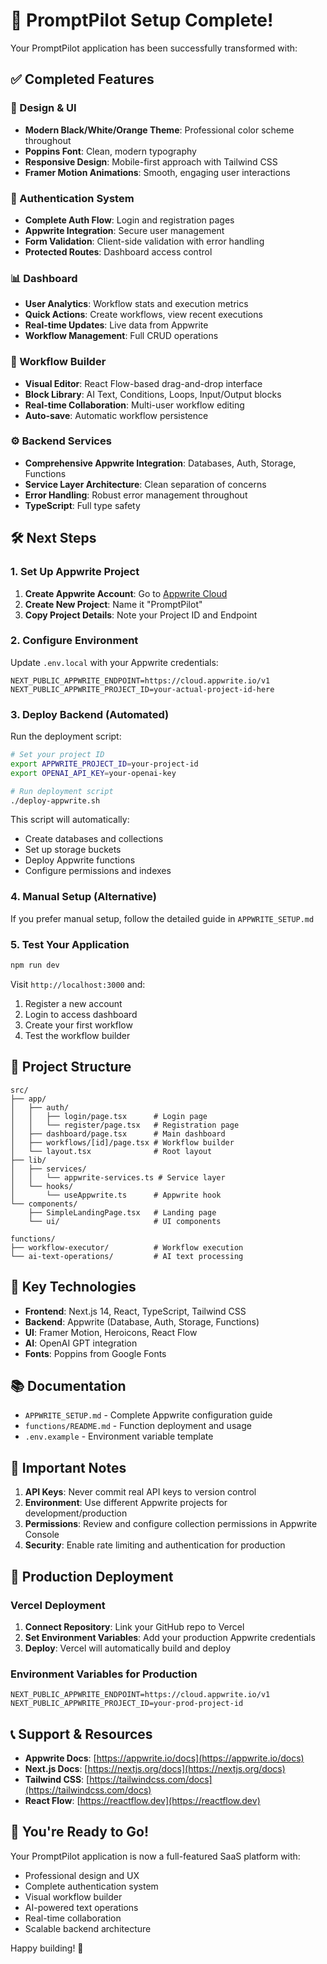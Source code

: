 # 🚀 PromptPilot Setup Complete!

Your PromptPilot application has been successfully transformed with:

## ✅ Completed Features

### 🎨 Design & UI
- **Modern Black/White/Orange Theme**: Professional color scheme throughout
- **Poppins Font**: Clean, modern typography 
- **Responsive Design**: Mobile-first approach with Tailwind CSS
- **Framer Motion Animations**: Smooth, engaging user interactions

### 🔐 Authentication System
- **Complete Auth Flow**: Login and registration pages
- **Appwrite Integration**: Secure user management
- **Form Validation**: Client-side validation with error handling
- **Protected Routes**: Dashboard access control

### 📊 Dashboard
- **User Analytics**: Workflow stats and execution metrics
- **Quick Actions**: Create workflows, view recent executions
- **Real-time Updates**: Live data from Appwrite
- **Workflow Management**: Full CRUD operations

### 🔄 Workflow Builder
- **Visual Editor**: React Flow-based drag-and-drop interface
- **Block Library**: AI Text, Conditions, Loops, Input/Output blocks
- **Real-time Collaboration**: Multi-user workflow editing
- **Auto-save**: Automatic workflow persistence

### ⚙️ Backend Services
- **Comprehensive Appwrite Integration**: Databases, Auth, Storage, Functions
- **Service Layer Architecture**: Clean separation of concerns
- **Error Handling**: Robust error management throughout
- **TypeScript**: Full type safety

## 🛠️ Next Steps

### 1. Set Up Appwrite Project

1. **Create Appwrite Account**: Go to [Appwrite Cloud](https://cloud.appwrite.io)
2. **Create New Project**: Name it "PromptPilot"
3. **Copy Project Details**: Note your Project ID and Endpoint

### 2. Configure Environment

Update `.env.local` with your Appwrite credentials:

```env
NEXT_PUBLIC_APPWRITE_ENDPOINT=https://cloud.appwrite.io/v1
NEXT_PUBLIC_APPWRITE_PROJECT_ID=your-actual-project-id-here
```

### 3. Deploy Backend (Automated)

Run the deployment script:

```bash
# Set your project ID
export APPWRITE_PROJECT_ID=your-project-id
export OPENAI_API_KEY=your-openai-key

# Run deployment script
./deploy-appwrite.sh
```

This script will automatically:
- Create databases and collections
- Set up storage buckets
- Deploy Appwrite functions
- Configure permissions and indexes

### 4. Manual Setup (Alternative)

If you prefer manual setup, follow the detailed guide in `APPWRITE_SETUP.md`

### 5. Test Your Application

```bash
npm run dev
```

Visit `http://localhost:3000` and:
1. Register a new account
2. Login to access dashboard
3. Create your first workflow
4. Test the workflow builder

## 📁 Project Structure

```
src/
├── app/
│   ├── auth/
│   │   ├── login/page.tsx      # Login page
│   │   └── register/page.tsx   # Registration page
│   ├── dashboard/page.tsx      # Main dashboard
│   ├── workflows/[id]/page.tsx # Workflow builder
│   └── layout.tsx              # Root layout
├── lib/
│   ├── services/
│   │   └── appwrite-services.ts # Service layer
│   └── hooks/
│       └── useAppwrite.ts      # Appwrite hook
└── components/
    ├── SimpleLandingPage.tsx   # Landing page
    └── ui/                     # UI components

functions/
├── workflow-executor/          # Workflow execution
└── ai-text-operations/         # AI text processing
```

## 🔧 Key Technologies

- **Frontend**: Next.js 14, React, TypeScript, Tailwind CSS
- **Backend**: Appwrite (Database, Auth, Storage, Functions)
- **UI**: Framer Motion, Heroicons, React Flow
- **AI**: OpenAI GPT integration
- **Fonts**: Poppins from Google Fonts

## 📚 Documentation

- `APPWRITE_SETUP.md` - Complete Appwrite configuration guide
- `functions/README.md` - Function deployment and usage
- `.env.example` - Environment variable template

## 🚨 Important Notes

1. **API Keys**: Never commit real API keys to version control
2. **Environment**: Use different Appwrite projects for development/production  
3. **Permissions**: Review and configure collection permissions in Appwrite Console
4. **Security**: Enable rate limiting and authentication for production

## 🎯 Production Deployment

### Vercel Deployment

1. **Connect Repository**: Link your GitHub repo to Vercel
2. **Set Environment Variables**: Add your production Appwrite credentials
3. **Deploy**: Vercel will automatically build and deploy

### Environment Variables for Production

```env
NEXT_PUBLIC_APPWRITE_ENDPOINT=https://cloud.appwrite.io/v1
NEXT_PUBLIC_APPWRITE_PROJECT_ID=your-prod-project-id
```

## 📞 Support & Resources

- **Appwrite Docs**: [https://appwrite.io/docs](https://appwrite.io/docs)
- **Next.js Docs**: [https://nextjs.org/docs](https://nextjs.org/docs)
- **Tailwind CSS**: [https://tailwindcss.com/docs](https://tailwindcss.com/docs)
- **React Flow**: [https://reactflow.dev](https://reactflow.dev)

## 🎉 You're Ready to Go!

Your PromptPilot application is now a full-featured SaaS platform with:
- Professional design and UX
- Complete authentication system  
- Visual workflow builder
- AI-powered text operations
- Real-time collaboration
- Scalable backend architecture

Happy building! 🚀